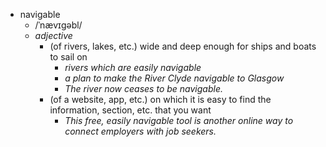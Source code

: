 - navigable
	- /ˈnævɪɡəbl/
	- *adjective*
		- (of rivers, lakes, etc.) wide and deep enough for ships and boats to sail on
			- *rivers which are easily navigable*
			- *a plan to make the River Clyde navigable to Glasgow*
			- *The river now ceases to be navigable.*
		- (of a website, app, etc.) on which it is easy to find the information, section, etc. that you want
			- *This free, easily navigable tool is another online way to connect employers with job seekers.*